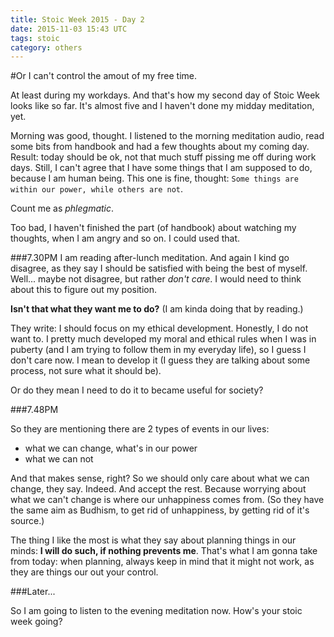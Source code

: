 ```yaml
---
title: Stoic Week 2015 - Day 2
date: 2015-11-03 15:43 UTC
tags: stoic
category: others
---
```


#Or I can't control the amout of my free time. 

At least during my workdays. And that's how my second day of Stoic Week looks like so far. It's almost five and I haven't done my midday meditation, yet. 

Morning was good, thought. I listened to the morning meditation audio, read some bits from handbook and had a few thoughts about my coming day. Result: today should be ok, not that much stuff pissing me off during work days. Still, I can't agree that I have some things that I am supposed to do, because I am human being. This one is fine, thought: `Some things are within our power, while others are not`.

Count me as *phlegmatic*. 

Too bad, I haven't finished the part (of handbook) about watching my thoughts, when I am angry and so on. I could used that. 


###7.30PM
I am reading after-lunch meditation. And again I kind go disagree, as they say I should be satisfied with being the best of myself. Well... maybe not disagree, but rather *don't care*. I would need to think about this to figure out my position. 

**Isn't that what they want me to do?** (I am kinda doing that by reading.) 

They write: I should focus on my ethical development. Honestly, I do not want to. I pretty much developed my moral and ethical rules when I was in puberty (and I am trying to follow them in my everyday life), so I guess I don't care now. I mean to develop it (I guess they are talking about some process, not sure what it should be). 

Or do they mean I need to do it to became useful for society?   

###7.48PM

So they are mentioning there are 2 types of events in our lives:

- what we can change, what's in our power  
- what we can not  

And that makes sense, right? So we should only care about what we can change, they say. Indeed. And accept the rest. Because worrying about what we can't change is where our unhappiness comes from. (So they have the same aim as Budhism, to get rid of unhappiness, by getting rid of it's source.)

The thing I like the most is what they say about planning things in our minds: **I will do such, if nothing prevents me**. That's what I am gonna take from today: when planning, always keep in mind that it might not work, as they are things our out your control. 

###Later...

So I am going to listen to the evening meditation now. How's your stoic week going?